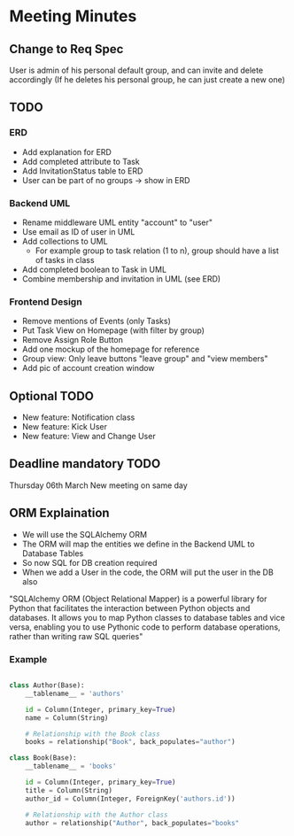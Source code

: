 # Meeting Minutes

## Change to Req Spec

User is admin of his personal default group, and can invite and delete accordingly
(If he deletes his personal group, he can just create a new one)

## TODO

### ERD

- Add explanation for ERD
- Add completed attribute to Task
- Add InvitationStatus table to ERD
- User can be part of no groups -> show in ERD

### Backend UML

- Rename middleware UML entity "account" to "user"
- Use email as ID of user in UML
- Add collections to UML
    - For example group to task relation (1 to n), group should have a list of tasks in class
- Add completed boolean to Task in UML
- Combine membership and invitation in UML (see ERD)

### Frontend Design

- Remove mentions of Events (only Tasks)
- Put Task View on Homepage (with filter by group)
- Remove Assign Role Button
- Add one mockup of the homepage for reference
- Group view: Only leave buttons "leave group" and "view members"
- Add pic of account creation window

## Optional TODO

- New feature: Notification class
- New feature: Kick User
- New feature: View and Change User

## Deadline mandatory TODO

Thursday 06th March
New meeting on same day

## ORM Explaination

- We will use the SQLAlchemy ORM
- The ORM will map the entities we define in the Backend UML to Database Tables
- So now SQL for DB creation required
- When we add a User in the code, the ORM will put the user in the DB also

"SQLAlchemy ORM (Object Relational Mapper) is a powerful library for Python that facilitates the interaction between Python objects and databases. It allows you to map Python classes to database tables and vice versa, enabling you to use Pythonic code to perform database operations, rather than writing raw SQL queries"

### Example

```python

class Author(Base):
    __tablename__ = 'authors'

    id = Column(Integer, primary_key=True)
    name = Column(String)

    # Relationship with the Book class
    books = relationship("Book", back_populates="author")

class Book(Base):
    __tablename__ = 'books'

    id = Column(Integer, primary_key=True)
    title = Column(String)
    author_id = Column(Integer, ForeignKey('authors.id'))

    # Relationship with the Author class
    author = relationship("Author", back_populates="books"

```